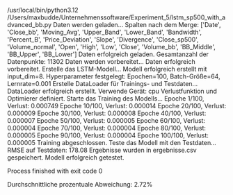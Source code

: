 /usr/local/bin/python3.12 /Users/maxbudde/Unternehmenssoftware/Experiment_5/lstm_sp500_with_advanced_bb.py 
Daten werden geladen...
Spalten nach dem Merge: ['Date', 'Close_bb', 'Moving_Avg', 'Upper_Band', 'Lower_Band', 'Bandwidth', 'Percent_B', 'Price_Deviation', 'Slope', 'Divergence', 'Close_sp500', 'Volume_normal', 'Open', 'High', 'Low', 'Close', 'Volume_bb', 'BB_Middle', 'BB_Upper', 'BB_Lower']
Daten erfolgreich geladen. Gesamtanzahl der Datenpunkte: 11302
Daten werden vorbereitet...
Daten erfolgreich vorbereitet.
Erstelle das LSTM-Modell...
Modell erfolgreich erstellt mit input_dim=8.
Hyperparameter festgelegt: Epochen=100, Batch-Größe=64, Lernrate=0.001
Erstelle DataLoader für Trainings- und Testdaten...
DataLoader erfolgreich erstellt.
Verwende Gerät: cpu
Verlustfunktion und Optimierer definiert.
Starte das Training des Modells...
Epoche 1/100, Verlust: 0.000749
Epoche 10/100, Verlust: 0.000014
Epoche 20/100, Verlust: 0.000009
Epoche 30/100, Verlust: 0.000008
Epoche 40/100, Verlust: 0.000007
Epoche 50/100, Verlust: 0.000005
Epoche 60/100, Verlust: 0.000004
Epoche 70/100, Verlust: 0.000004
Epoche 80/100, Verlust: 0.000005
Epoche 90/100, Verlust: 0.000004
Epoche 100/100, Verlust: 0.000005
Training abgeschlossen.
Teste das Modell mit den Testdaten...
RMSE auf Testdaten: 178.08
Ergebnisse wurden in ergebnisse.csv gespeichert.
Modell erfolgreich getestet.

Process finished with exit code 0

Durchschnittliche prozentuale Abweichung: 2.72%
